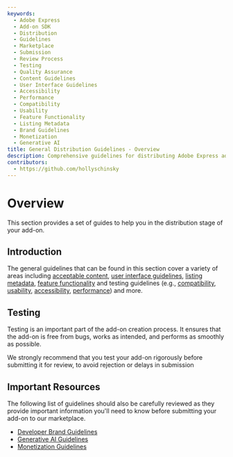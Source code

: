```yaml
---
keywords:
  - Adobe Express
  - Add-on SDK
  - Distribution
  - Guidelines
  - Marketplace
  - Submission
  - Review Process
  - Testing
  - Quality Assurance
  - Content Guidelines
  - User Interface Guidelines
  - Accessibility
  - Performance
  - Compatibility
  - Usability
  - Feature Functionality
  - Listing Metadata
  - Brand Guidelines
  - Monetization
  - Generative AI
title: General Distribution Guidelines - Overview
description: Comprehensive guidelines for distributing Adobe Express add-ons. Learn about submission requirements, testing guidelines, content policies, and marketplace standards.
contributors:
  - https://github.com/hollyschinsky
---
```


# Overview

This section provides a set of guides to help you in the distribution stage of your add-on.

## Introduction

The general guidelines that can be found in this section cover a variety of areas including [acceptable content](./content.md), [user interface guidelines](./user-interface.md), [listing metadata](./listing.md), [feature functionality](./features.md) and testing guidelines (e.g., [compatibility](./compatibility.md), [usability](./usability.md), [accessibility](./accessibility.md), [performance](./performance.md)) and more.

## Testing

Testing is an important part of the add-on creation process. It ensures that the add-on is free from bugs, works as intended, and performs as smoothly as possible.

We strongly recommend that you test your add-on rigorously before submitting it for review, to avoid rejection or delays in submission

## Important Resources

The following list of guidelines should also be carefully reviewed as they provide important information you'll need to know before submitting your add-on to our marketplace.

- [Developer Brand Guidelines](../brand-guidelines.md)
- [Generative AI Guidelines](../genai/index.md)
- [Monetization Guidelines](../monetization.md)
